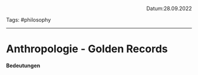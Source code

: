 <p align="right">Datum:28.09.2022</p>

Tags: #philosophy 

---
# Anthropologie - Golden Records
#### Bedeutungen
